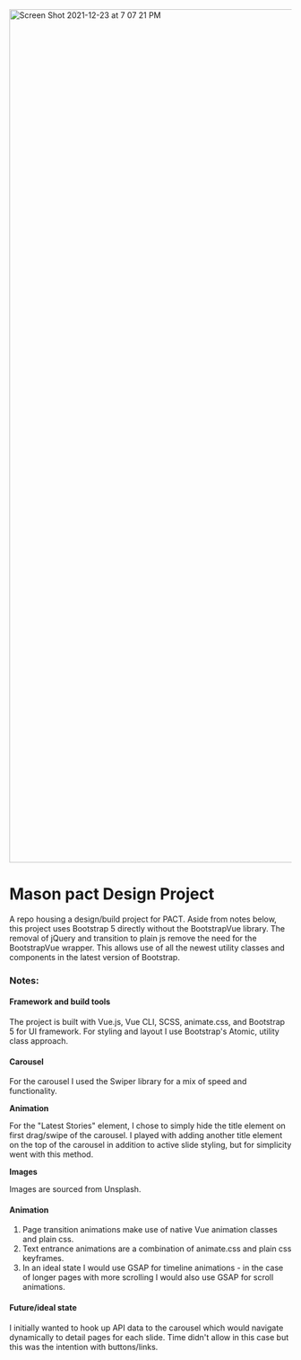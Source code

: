 <img width="1520" alt="Screen Shot 2021-12-23 at 7 07 21 PM" src="https://user-images.githubusercontent.com/39093481/147300974-7877dffd-ff61-464c-a389-dbcc07e2bd55.png">

# Mason pact Design Project

A repo housing a design/build project for PACT.  Aside from notes below, this project uses Bootstrap 5 directly without the BootstrapVue library. The removal of jQuery and transition to plain js remove the need for the BootstrapVue wrapper.  This allows use of all the newest utility classes and components in the latest version of Bootstrap.  

### Notes:

#### Framework and build tools

The project is built with Vue.js, Vue CLI, SCSS, animate.css, and Bootstrap 5 for UI framework. For styling and layout I use Bootstrap's Atomic, utility class approach.

#### Carousel

For the carousel I used the Swiper library for a mix of speed and functionality.

**Animation** 

For the "Latest Stories" element, I chose to simply hide the title element on first drag/swipe of the carousel.  I played with adding another title element on the top of the carousel in addition to active slide styling, but for simplicity went with this method.

**Images**

Images are sourced from Unsplash.

#### Animation

1. Page transition animations make use of native Vue animation classes and plain css.
2. Text entrance animations are a combination of animate.css and plain css keyframes.
3. In an ideal state I would use GSAP for timeline animations - in the case of longer pages with more scrolling I would also use GSAP for scroll animations. 

#### Future/ideal state

I initially wanted to hook up API data to the carousel which would navigate dynamically to detail pages for each slide. Time didn't allow in this case but this was the intention with buttons/links.
